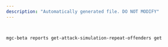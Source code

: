 ```yaml
---
description: "Automatically generated file. DO NOT MODIFY"
---
```


```bash


mgc-beta reports get-attack-simulation-repeat-offenders get

```